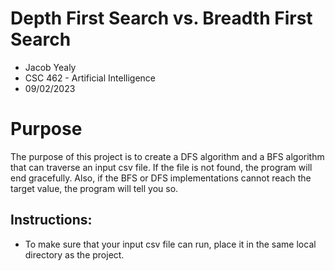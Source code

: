 # Depth First Search vs. Breadth First Search
- Jacob Yealy
- CSC 462 - Artificial Intelligence
- 09/02/2023
# Purpose
The purpose of this project is to create a DFS algorithm and a BFS algorithm that can traverse an input csv file.
If the file is not found, the program will end gracefully. Also, if the BFS or DFS implementations cannot reach
the target value, the program will tell you so.
## Instructions:
* To make sure that your input csv file can run, place it in the same local directory as the project.

